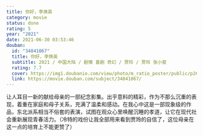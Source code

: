 ```yaml
---
title: 你好，李焕英
category: movie
status: done
rating: 5
year: "2021"
date: 2021-06-30 03:53:46
douban:
  id: "34841067"
  title: 你好，李焕英
  subtitle: 2021 / 中国大陆 / 剧情 喜剧 奇幻 / 贾玲 / 贾玲 张小斐
  rating: 7.7
  cover: https://img1.doubanio.com/view/photo/m_ratio_poster/public/p2629056068.jpg
  link: https://movie.douban.com/subject/34841067/
---
```


让人耳目一新的献给母亲的一部纪念影集。出乎意料的精彩，作为不那么沉重的表现，着重在家庭和母子关系，充满了温柔和感动。在我心中这是一部现象级的作品，东北派系相当不俗套的表演，试图在观众心里唤醒沉睡的孝道，让它在现代社会重新展现青春活力。（冷特的戏份让我全部用来看到贾玲的自信了，这位母亲在这一点的培育上不能更赞了）
